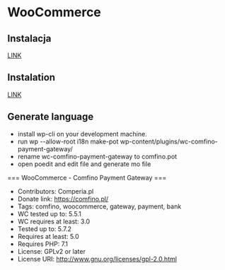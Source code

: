# WooCommerce

## Instalacja

[LINK](docs/comfino.pl.md)

## Instalation

[LINK](docs/comfino.en.md)


## Generate language

 * install wp-cli on your development machine.
 * run wp --allow-root i18n make-pot wp-content/plugins/wc-comfino-payment-gateway/
 * rename wc-comfino-payment-gateway to comfino.pot
 * open poedit and edit file and generate mo file

=== WooCommerce - Comfino Payment Gateway ===
 * Contributors: Comperia.pl
 * Donate link: https://comfino.pl/
 * Tags: comfino, woocommerce, gateway, payment, bank
 * WC tested up to: 5.5.1
 * WC requires at least: 3.0
 * Tested up to: 5.7.2
 * Requires at least: 5.0
 * Requires PHP: 7.1
 * License: GPLv2 or later
 * License URI: http://www.gnu.org/licenses/gpl-2.0.html
